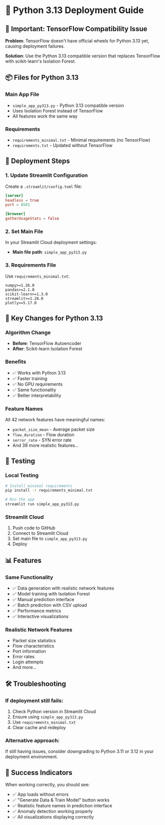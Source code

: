 # 🐍 Python 3.13 Deployment Guide

## 🚨 **Important: TensorFlow Compatibility Issue**

**Problem**: TensorFlow doesn't have official wheels for Python 3.13 yet, causing deployment failures.

**Solution**: Use the Python 3.13 compatible version that replaces TensorFlow with scikit-learn's Isolation Forest.

## 📦 **Files for Python 3.13**

### **Main App File**
- `simple_app_py313.py` - Python 3.13 compatible version
- Uses Isolation Forest instead of TensorFlow
- All features work the same way

### **Requirements**
- `requirements_minimal.txt` - Minimal requirements (no TensorFlow)
- `requirements.txt` - Updated without TensorFlow

## 🚀 **Deployment Steps**

### **1. Update Streamlit Configuration**

Create a `.streamlit/config.toml` file:
```toml
[server]
headless = true
port = 8501

[browser]
gatherUsageStats = false
```

### **2. Set Main File**

In your Streamlit Cloud deployment settings:
- **Main file path**: `simple_app_py313.py`

### **3. Requirements File**

Use `requirements_minimal.txt`:
```
numpy>=1.26.0
pandas>=2.1.0
scikit-learn>=1.3.0
streamlit>=1.28.0
plotly>=5.17.0
```

## 🔧 **Key Changes for Python 3.13**

### **Algorithm Change**
- **Before**: TensorFlow Autoencoder
- **After**: Scikit-learn Isolation Forest

### **Benefits**
- ✅ Works with Python 3.13
- ✅ Faster training
- ✅ No GPU requirements
- ✅ Same functionality
- ✅ Better interpretability

### **Feature Names**
All 42 network features have meaningful names:
- `packet_size_mean` - Average packet size
- `flow_duration` - Flow duration
- `serror_rate` - SYN error rate
- And 39 more realistic features...

## 🎯 **Testing**

### **Local Testing**
```bash
# Install minimal requirements
pip install -r requirements_minimal.txt

# Run the app
streamlit run simple_app_py313.py
```

### **Streamlit Cloud**
1. Push code to GitHub
2. Connect to Streamlit Cloud
3. Set main file to `simple_app_py313.py`
4. Deploy

## 📊 **Features**

### **Same Functionality**
- ✅ Data generation with realistic network features
- ✅ Model training with Isolation Forest
- ✅ Manual prediction interface
- ✅ Batch prediction with CSV upload
- ✅ Performance metrics
- ✅ Interactive visualizations

### **Realistic Network Features**
- Packet size statistics
- Flow characteristics
- Port information
- Error rates
- Login attempts
- And more...

## 🛠️ **Troubleshooting**

### **If deployment still fails:**
1. Check Python version in Streamlit Cloud
2. Ensure using `simple_app_py313.py`
3. Use `requirements_minimal.txt`
4. Clear cache and redeploy

### **Alternative approach:**
If still having issues, consider downgrading to Python 3.11 or 3.12 in your deployment environment.

## 🎉 **Success Indicators**

When working correctly, you should see:
- ✅ App loads without errors
- ✅ "Generate Data & Train Model" button works
- ✅ Realistic feature names in prediction interface
- ✅ Anomaly detection working properly
- ✅ All visualizations displaying correctly 